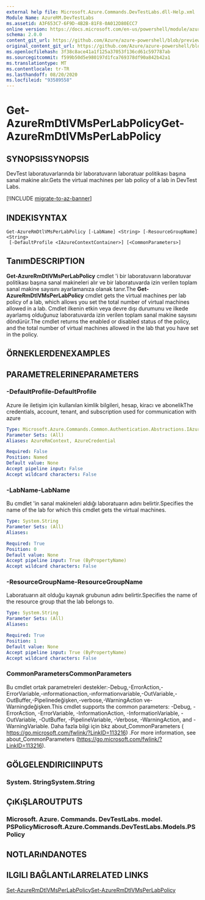 ```yaml
---
external help file: Microsoft.Azure.Commands.DevTestLabs.dll-Help.xml
Module Name: AzureRM.DevTestLabs
ms.assetid: A3F653C7-6F9D-4B2B-81F8-0A012D80ECC7
online version: https://docs.microsoft.com/en-us/powershell/module/azurerm.devtestlabs/get-azurermdtlvmsperlabpolicy
schema: 2.0.0
content_git_url: https://github.com/Azure/azure-powershell/blob/preview/src/ResourceManager/DevTestLabs/Commands.DevTestLabs/help/Get-AzureRmDtlVMsPerLabPolicy.md
original_content_git_url: https://github.com/Azure/azure-powershell/blob/preview/src/ResourceManager/DevTestLabs/Commands.DevTestLabs/help/Get-AzureRmDtlVMsPerLabPolicy.md
ms.openlocfilehash: 3f38c8ace41a1f125a37053f136cd61c597787ab
ms.sourcegitcommit: f599b50d5e980197d1fca769378df90a842b42a1
ms.translationtype: MT
ms.contentlocale: tr-TR
ms.lasthandoff: 08/20/2020
ms.locfileid: "93589558"
---
```

# <span data-ttu-id="a1cd2-101">Get-AzureRmDtlVMsPerLabPolicy</span><span class="sxs-lookup"><span data-stu-id="a1cd2-101">Get-AzureRmDtlVMsPerLabPolicy</span></span>

## <span data-ttu-id="a1cd2-102">SYNOPSIS</span><span class="sxs-lookup"><span data-stu-id="a1cd2-102">SYNOPSIS</span></span>
<span data-ttu-id="a1cd2-103">DevTest laboratuvarlarında bir laboratuvarın laboratuar politikası başına sanal makine alır.</span><span class="sxs-lookup"><span data-stu-id="a1cd2-103">Gets the virtual machines per lab policy of a lab in DevTest Labs.</span></span>

[!INCLUDE [migrate-to-az-banner](../../includes/migrate-to-az-banner.md)]

## <span data-ttu-id="a1cd2-104">INDEKI</span><span class="sxs-lookup"><span data-stu-id="a1cd2-104">SYNTAX</span></span>

```
Get-AzureRmDtlVMsPerLabPolicy [-LabName] <String> [-ResourceGroupName] <String>
 [-DefaultProfile <IAzureContextContainer>] [<CommonParameters>]
```

## <span data-ttu-id="a1cd2-105">Tanım</span><span class="sxs-lookup"><span data-stu-id="a1cd2-105">DESCRIPTION</span></span>
<span data-ttu-id="a1cd2-106">**Get-AzureRmDtlVMsPerLabPolicy** cmdlet 'i bir laboratuvarın laboratuvar politikası başına sanal makineleri alır ve bir laboratuvarda izin verilen toplam sanal makine sayısını ayarlamanıza olanak tanır.</span><span class="sxs-lookup"><span data-stu-id="a1cd2-106">The **Get-AzureRmDtlVMsPerLabPolicy** cmdlet gets the virtual machines per lab policy of a lab, which allows you set the total number of virtual machines allowed in a lab.</span></span>
<span data-ttu-id="a1cd2-107">Cmdlet ilkenin etkin veya devre dışı durumunu ve ilkede ayarlamış olduğunuz laboratuvarda izin verilen toplam sanal makine sayısını döndürür.</span><span class="sxs-lookup"><span data-stu-id="a1cd2-107">The cmdlet returns the enabled or disabled status of the policy, and the total number of virtual machines allowed in the lab that you have set in the policy.</span></span>

## <span data-ttu-id="a1cd2-108">ÖRNEKLERDEN</span><span class="sxs-lookup"><span data-stu-id="a1cd2-108">EXAMPLES</span></span>

## <span data-ttu-id="a1cd2-109">PARAMETRELERINE</span><span class="sxs-lookup"><span data-stu-id="a1cd2-109">PARAMETERS</span></span>

### <span data-ttu-id="a1cd2-110">-DefaultProfile</span><span class="sxs-lookup"><span data-stu-id="a1cd2-110">-DefaultProfile</span></span>
<span data-ttu-id="a1cd2-111">Azure ile iletişim için kullanılan kimlik bilgileri, hesap, kiracı ve abonelik</span><span class="sxs-lookup"><span data-stu-id="a1cd2-111">The credentials, account, tenant, and subscription used for communication with azure</span></span>

```yaml
Type: Microsoft.Azure.Commands.Common.Authentication.Abstractions.IAzureContextContainer
Parameter Sets: (All)
Aliases: AzureRmContext, AzureCredential

Required: False
Position: Named
Default value: None
Accept pipeline input: False
Accept wildcard characters: False
```

### <span data-ttu-id="a1cd2-112">-LabName</span><span class="sxs-lookup"><span data-stu-id="a1cd2-112">-LabName</span></span>
<span data-ttu-id="a1cd2-113">Bu cmdlet 'in sanal makineleri aldığı laboratuarın adını belirtir.</span><span class="sxs-lookup"><span data-stu-id="a1cd2-113">Specifies the name of the lab for which this cmdlet gets the virtual machines.</span></span>

```yaml
Type: System.String
Parameter Sets: (All)
Aliases:

Required: True
Position: 0
Default value: None
Accept pipeline input: True (ByPropertyName)
Accept wildcard characters: False
```

### <span data-ttu-id="a1cd2-114">-ResourceGroupName</span><span class="sxs-lookup"><span data-stu-id="a1cd2-114">-ResourceGroupName</span></span>
<span data-ttu-id="a1cd2-115">Laboratuarın ait olduğu kaynak grubunun adını belirtir.</span><span class="sxs-lookup"><span data-stu-id="a1cd2-115">Specifies the name of the resource group that the lab belongs to.</span></span>

```yaml
Type: System.String
Parameter Sets: (All)
Aliases:

Required: True
Position: 1
Default value: None
Accept pipeline input: True (ByPropertyName)
Accept wildcard characters: False
```

### <span data-ttu-id="a1cd2-116">CommonParameters</span><span class="sxs-lookup"><span data-stu-id="a1cd2-116">CommonParameters</span></span>
<span data-ttu-id="a1cd2-117">Bu cmdlet ortak parametreleri destekler:-Debug,-ErrorAction,-ErrorVariable,-ınformationaction,-ınformationvariable,-OutVariable,-OutBuffer,-Pipelinedeğişken,-verbose,-WarningAction ve-Warningdeğişken.</span><span class="sxs-lookup"><span data-stu-id="a1cd2-117">This cmdlet supports the common parameters: -Debug, -ErrorAction, -ErrorVariable, -InformationAction, -InformationVariable, -OutVariable, -OutBuffer, -PipelineVariable, -Verbose, -WarningAction, and -WarningVariable.</span></span> <span data-ttu-id="a1cd2-118">Daha fazla bilgi için bkz about_CommonParameters ( https://go.microsoft.com/fwlink/?LinkID=113216) .</span><span class="sxs-lookup"><span data-stu-id="a1cd2-118">For more information, see about_CommonParameters (https://go.microsoft.com/fwlink/?LinkID=113216).</span></span>

## <span data-ttu-id="a1cd2-119">GÖLGELENDIRICI</span><span class="sxs-lookup"><span data-stu-id="a1cd2-119">INPUTS</span></span>

### <span data-ttu-id="a1cd2-120">System. String</span><span class="sxs-lookup"><span data-stu-id="a1cd2-120">System.String</span></span>

## <span data-ttu-id="a1cd2-121">ÇıKıŞLAR</span><span class="sxs-lookup"><span data-stu-id="a1cd2-121">OUTPUTS</span></span>

### <span data-ttu-id="a1cd2-122">Microsoft. Azure. Commands. DevTestLabs. model. PSPolicy</span><span class="sxs-lookup"><span data-stu-id="a1cd2-122">Microsoft.Azure.Commands.DevTestLabs.Models.PSPolicy</span></span>

## <span data-ttu-id="a1cd2-123">NOTLARıNDA</span><span class="sxs-lookup"><span data-stu-id="a1cd2-123">NOTES</span></span>

## <span data-ttu-id="a1cd2-124">ILGILI BAĞLANTıLAR</span><span class="sxs-lookup"><span data-stu-id="a1cd2-124">RELATED LINKS</span></span>

[<span data-ttu-id="a1cd2-125">Set-AzureRmDtlVMsPerLabPolicy</span><span class="sxs-lookup"><span data-stu-id="a1cd2-125">Set-AzureRmDtlVMsPerLabPolicy</span></span>](./Set-AzureRmDtlVMsPerLabPolicy.md)


